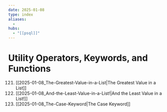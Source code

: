 ```yaml
---
date: 2025-01-08
type: index
aliases:
  -
hubs:
  - "[[psql]]"
---
```


# Utility Operators, Keywords, and Functions

121. [[2025-01-08_The-Greatest-Value-in-a-List|The Greatest Value in a List]]
122. [[2025-01-08_And-the-Least-Value-in-a-List!|And the Least Value in a List!]]
123. [[2025-01-08_The-Case-Keyword|The Case Keyword]]

